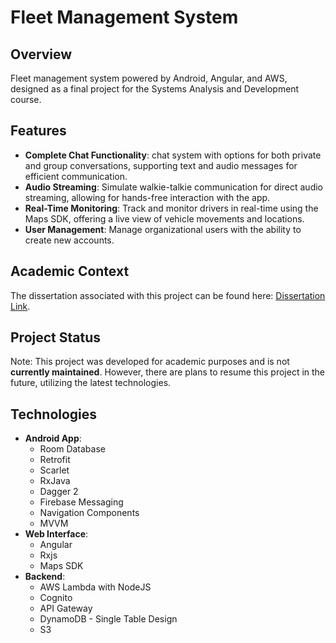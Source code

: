 # Fleet Management System

## Overview
Fleet management system powered by Android, Angular, and AWS, designed as a final project for the Systems Analysis and Development course.

## Features
- **Complete Chat Functionality**: chat system with options for both private and group conversations, supporting text and audio messages for efficient communication.
- **Audio Streaming**: Simulate walkie-talkie communication for direct audio streaming, allowing for hands-free interaction with the app.
- **Real-Time Monitoring**: Track and monitor drivers in real-time using the Maps SDK, offering a live view of vehicle movements and locations.
- **User Management**: Manage organizational users with the ability to create new accounts.

## Academic Context
The dissertation associated with this project can be found here: [Dissertation Link](https://repositorio.utfpr.edu.br/jspui/bitstream/1/26456/1/sistemageolocalizacaoservicostransporte.pdf).

## Project Status
Note: This project was developed for academic purposes and is not **currently maintained**. However, there are plans to resume this project in the future, utilizing the latest technologies.

## Technologies
- **Android App**: 
  - Room Database
  - Retrofit
  - Scarlet
  - RxJava
  - Dagger 2
  - Firebase Messaging
  - Navigation Components
  - MVVM
- **Web Interface**: 
  - Angular
  - Rxjs
  - Maps SDK
- **Backend**:
  - AWS Lambda with NodeJS
  - Cognito
  - API Gateway
  - DynamoDB - Single Table Design
  - S3
